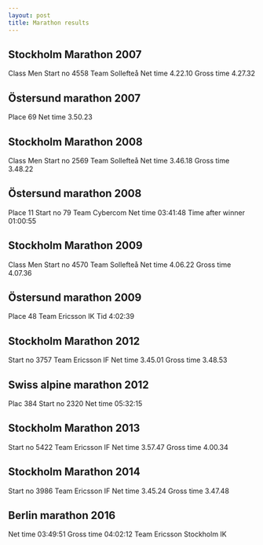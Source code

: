 ```yaml
---
layout: post
title: Marathon results
---
```

## Stockholm Marathon 2007

Class Men
Start no 4558
Team Sollefteå
Net time 4.22.10
Gross time 4.27.32

## Östersund marathon 2007

Place 69
Net time 3.50.23

## Stockholm Marathon 2008

Class Men
Start no 2569
Team Sollefteå
Net time 3.46.18
Gross time 3.48.22

## Östersund marathon 2008

Place 11
Start no 79
Team Cybercom
Net time 03:41:48
Time after winner 01:00:55

## Stockholm Marathon 2009

Class Men
Start no 4570
Team Sollefteå
Net time 4.06.22
Gross time 4.07.36

## Östersund marathon 2009

Place 48
Team Ericsson IK
Tid 4:02:39

## Stockholm Marathon 2012

Start no 3757
Team Ericsson IF
Net time 3.45.01
Gross time 3.48.53

## Swiss alpine marathon 2012

Plac 384
Start no 2320
Net time 05:32:15

## Stockholm Marathon 2013

Start no 5422
Team Ericsson IF
Net time 3.57.47
Gross time 4.00.34

## Stockholm Marathon 2014

Start no 3986
Team Ericsson IF
Net time 3.45.24
Gross time 3.47.48

## Berlin marathon 2016

Net time 03:49:51
Gross time 04:02:12
Team Ericsson Stockholm IK
